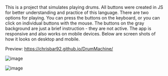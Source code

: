 This is a project that simulates playing drums. All buttons were created in JS for better understanding and practice of this language. 
There are two options for playing. You can press the buttons on the keyboard, or you can click on individual buttons with the mouse. 
The buttons on the gray background are just a brief instruction - they are not active. 
The app is responsive and also works on mobile devices. Below are screen shots of how it looks on desktop and mobile. 

Preview: https://chrisbar92.github.io/DrumMachine/

![image](https://user-images.githubusercontent.com/114155819/225768807-18539790-e255-4dfa-bdfe-07fdcd2b02df.png)

![image](https://user-images.githubusercontent.com/114155819/225769094-8e7ae4a6-edc5-49e2-88ca-edfee8305297.png)

